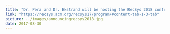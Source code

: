 ```yaml
---
title: "Dr. Pera and Dr. Ekstrand will be hosting the RecSys 2018 conference in Vancouver, BC"
link: "https://recsys.acm.org/recsys17/program/#content-tab-1-3-tab"
picture: ../images/announcingrecsys2018.jpg
date: 2017-08-30
---
```

